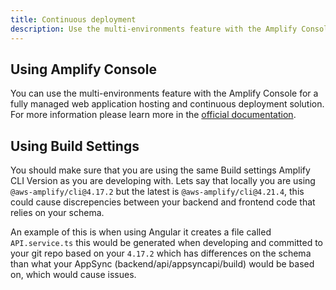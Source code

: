 ```yaml
---
title: Continuous deployment
description: Use the multi-environments feature with the Amplify Console for a fully managed web application hosting and continuous deployment solution.
---
```


## Using Amplify Console

You can use the multi-environments feature with the Amplify Console for a fully managed web application hosting and continuous deployment solution. For more information please learn more in the [official documentation](https://docs.aws.amazon.com/amplify/latest/userguide/multi-environments.html).

## Using Build Settings

You should make sure that you are using the same Build settings Amplify CLI Version as you are developing with. Lets say that locally you are using `@aws-amplify/cli@4.17.2` but the latest is `@aws-amplify/cli@4.21.4`, this could cause discrepencies between your backend and frontend code that relies on your schema. 

An example of this is when using Angular it creates a file called `API.service.ts` this would be generated when developing and committed to your git repo based on your `4.17.2` which has differences on the schema than what your AppSync (backend/api/appsyncapi/build) would be based on, which would cause issues.
